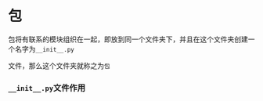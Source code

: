 # 包

包将有联系的模块组织在一起，即放到同一个文件夹下，并且在这个文件夹创建一个名字为`__init__.py`

文件，那么这个文件夹就称之为`包`



### `__init__.py`文件作用




